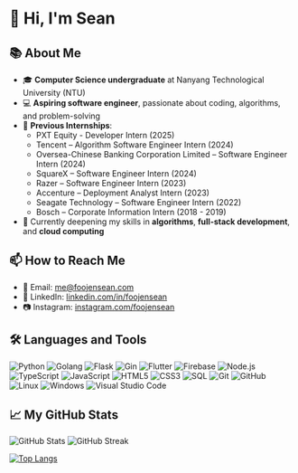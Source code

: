 # 👋 Hi, I'm Sean

## 📚 About Me

- 🎓 **Computer Science undergraduate** at Nanyang Technological University (NTU)
- 💻 **Aspiring software engineer**, passionate about coding, algorithms, and problem-solving
- 💼 **Previous Internships**:
  - PXT Equity - Developer Intern (2025)
  - Tencent – Algorithm Software Engineer Intern (2024)
  - Oversea-Chinese Banking Corporation Limited – Software Engineer Intern (2024)
  - SquareX – Software Engineer Intern (2024)
  - Razer – Software Engineer Intern (2023)
  - Accenture – Deployment Analyst Intern (2023)
  - Seagate Technology – Software Engineer Intern (2022)
  - Bosch – Corporate Information Intern (2018 - 2019)
- 🌱 Currently deepening my skills in **algorithms**, **full-stack development**, and **cloud computing**

## 📫 How to Reach Me
- 📧 Email: [me@foojensean.com](mailto:me@foojensean.com)
- 💼 LinkedIn: [linkedin.com/in/foojensean](https://www.linkedin.com/in/foojensean/)
- 📷 Instagram: [instagram.com/foojensean](https://www.instagram.com/foojensean)

## 🛠️ Languages and Tools

![Python](https://img.shields.io/badge/-Python-333333?style=flat&logo=python)
![Golang](https://img.shields.io/badge/-Golang-333333?style=flat&logo=go)
![Flask](https://img.shields.io/badge/-Flask-333333?style=flat&logo=flask)
![Gin](https://img.shields.io/badge/-Gin-333333?style=flat&logo=go)
![Flutter](https://img.shields.io/badge/-Flutter-333333?style=flat&logo=flutter)
![Firebase](https://img.shields.io/badge/-Firebase-333333?style=flat&logo=firebase)
![Node.js](https://img.shields.io/badge/-Node.js-333333?style=flat&logo=node.js)
![TypeScript](https://img.shields.io/badge/-TypeScript-333333?style=flat&logo=typescript)
![JavaScript](https://img.shields.io/badge/-JavaScript-333333?style=flat&logo=javascript)
![HTML5](https://img.shields.io/badge/-HTML5-333333?style=flat&logo=html5)
![CSS3](https://img.shields.io/badge/-CSS3-333333?style=flat&logo=css3)
![SQL](https://img.shields.io/badge/-SQL-333333?style=flat&logo=postgresql)
![Git](https://img.shields.io/badge/-Git-333333?style=flat&logo=git)
![GitHub](https://img.shields.io/badge/-GitHub-333333?style=flat&logo=github)
![Linux](https://img.shields.io/badge/-Linux-333333?style=flat&logo=linux)
![Windows](https://img.shields.io/badge/-Windows-333333?style=flat&logo=windows)
![Visual Studio Code](https://img.shields.io/badge/-Visual%20Studio%20Code-333333?style=flat&logo=visual-studio-code)

## 📈 My GitHub Stats
![GitHub Stats](https://github-readme-stats-foo-jen-seans-projects.vercel.app/api?username=50Fifty&show_icons=true&hide_border=true&include_all_commits=true&count_private=true&theme=radical)
![GitHub Streak](https://streak-stats.demolab.com/?user=50Fifty&theme=radical&hide_border=true&include_all_commits=true&count_private=true&show_icons=true)

[![Top Langs](https://github-readme-stats-foo-jen-seans-projects.vercel.app/api/top-langs/?username=50Fifty&show_icons=true&hide_border=true&include_all_commits=true&count_private=true&theme=radical)](https://github.com/anuraghazra/github-readme-stats)

<!---
50Fifty/50Fifty is a ✨ special ✨ repository because its `README.md` (this file) appears on your GitHub profile.
You can click the Preview link to take a look at your changes.
--->
